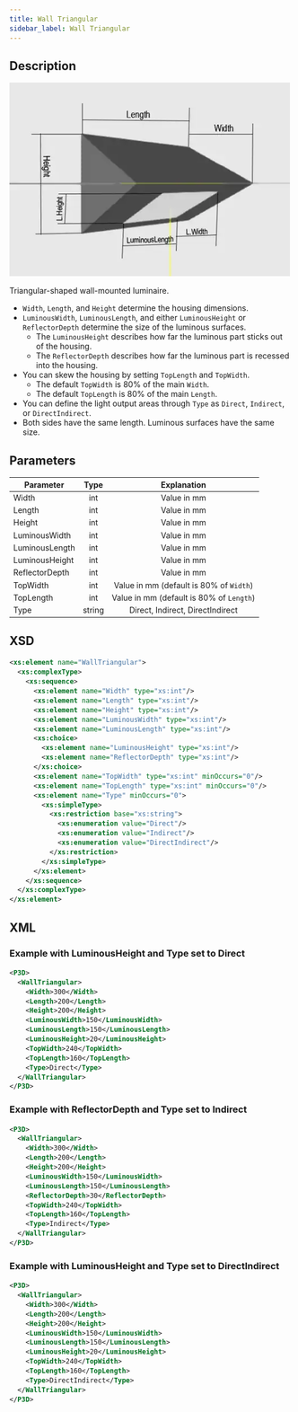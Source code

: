 ```yaml
---
title: Wall Triangular
sidebar_label: Wall Triangular
---
```


## Description

![Wall Triangular](/img/docs/geometry/parametric/wall-triangular.webp)

Triangular-shaped wall-mounted luminaire.

- `Width`, `Length`, and `Height` determine the housing dimensions.
- `LuminousWidth`, `LuminousLength`, and either `LuminousHeight` or `ReflectorDepth` determine the size of the luminous surfaces.
  - The `LuminousHeight` describes how far the luminous part sticks out of the housing.
  - The `ReflectorDepth` describes how far the luminous part is recessed into the housing.
- You can skew the housing by setting `TopLength` and `TopWidth`.
  - The default `TopWidth` is 80% of the main `Width`.
  - The default `TopLength` is 80% of the main `Length`.
- You can define the light output areas through `Type` as `Direct`, `Indirect`, or `DirectIndirect`.
- Both sides have the same length. Luminous surfaces have the same size.

## Parameters

| Parameter        | Type    | Explanation                                               |
| ---------------- | :-----: | :-------------------------------------------------------: |
| Width            | int     | Value in mm                                               |
| Length           | int     | Value in mm                                               |
| Height           | int     | Value in mm                                               |
| LuminousWidth    | int     | Value in mm                                               |
| LuminousLength   | int     | Value in mm                                               |
| LuminousHeight   | int     | Value in mm                                               |
| ReflectorDepth   | int     | Value in mm                                               |
| TopWidth         | int     | Value in mm (default is 80% of `Width`)                   |
| TopLength        | int     | Value in mm (default is 80% of `Length`)                  |
| Type             | string  | Direct, Indirect, DirectIndirect                         |

## XSD

```xml
<xs:element name="WallTriangular">
  <xs:complexType>
    <xs:sequence>
      <xs:element name="Width" type="xs:int"/>
      <xs:element name="Length" type="xs:int"/>
      <xs:element name="Height" type="xs:int"/>
      <xs:element name="LuminousWidth" type="xs:int"/>
      <xs:element name="LuminousLength" type="xs:int"/>
      <xs:choice>
        <xs:element name="LuminousHeight" type="xs:int"/>
        <xs:element name="ReflectorDepth" type="xs:int"/>
      </xs:choice>
      <xs:element name="TopWidth" type="xs:int" minOccurs="0"/>
      <xs:element name="TopLength" type="xs:int" minOccurs="0"/>
      <xs:element name="Type" minOccurs="0">
        <xs:simpleType>
          <xs:restriction base="xs:string">
            <xs:enumeration value="Direct"/>
            <xs:enumeration value="Indirect"/>
            <xs:enumeration value="DirectIndirect"/>
          </xs:restriction>
        </xs:simpleType>
      </xs:element>
    </xs:sequence>
  </xs:complexType>
</xs:element>
```

## XML
### Example with LuminousHeight and Type set to Direct

```xml
<P3D>
  <WallTriangular>
    <Width>300</Width>
    <Length>200</Length>
    <Height>200</Height>
    <LuminousWidth>150</LuminousWidth>
    <LuminousLength>150</LuminousLength>
    <LuminousHeight>20</LuminousHeight>
    <TopWidth>240</TopWidth>
    <TopLength>160</TopLength>
    <Type>Direct</Type>
  </WallTriangular>
</P3D>
```

### Example with ReflectorDepth and Type set to Indirect

```xml
<P3D>
  <WallTriangular>
    <Width>300</Width>
    <Length>200</Length>
    <Height>200</Height>
    <LuminousWidth>150</LuminousWidth>
    <LuminousLength>150</LuminousLength>
    <ReflectorDepth>30</ReflectorDepth>
    <TopWidth>240</TopWidth>
    <TopLength>160</TopLength>
    <Type>Indirect</Type>
  </WallTriangular>
</P3D>
```

### Example with LuminousHeight and Type set to DirectIndirect

```xml
<P3D>
  <WallTriangular>
    <Width>300</Width>
    <Length>200</Length>
    <Height>200</Height>
    <LuminousWidth>150</LuminousWidth>
    <LuminousLength>150</LuminousLength>
    <LuminousHeight>20</LuminousHeight>
    <TopWidth>240</TopWidth>
    <TopLength>160</TopLength>
    <Type>DirectIndirect</Type>
  </WallTriangular>
</P3D>
```